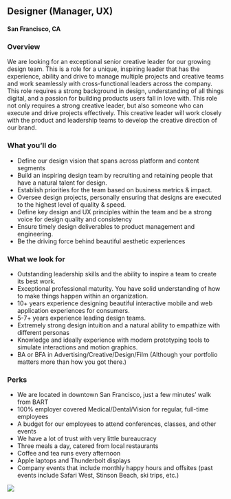 ## Designer (Manager, UX)
#### San Francisco, CA

### Overview
We are looking for an exceptional senior creative leader for our growing design team. This is a role for a unique, inspiring leader that has the experience, ability and drive to manage multiple projects and creative teams and work seamlessly with cross-functional leaders across the company. This role requires a strong background in design, understanding of all things digital, and a passion for building products users fall in love with. This role not only requires a strong creative leader, but also someone who can execute and drive projects effectively. This creative leader will work closely with the product and leadership teams to develop the creative direction of our brand.

### What you’ll do
+	Define our design vision that spans across platform and content segments
+	Build an inspiring design team by recruiting and retaining people that have a natural talent for design.
+	Establish priorities for the team based on business metrics & impact.
+	Oversee design projects, personally ensuring that designs are executed to the highest level of quality & speed.
+	Define key design and UX principles within the team and be a strong voice for design quality and consistency  
+	Ensure timely design deliverables to product management and engineering.
+	Be the driving force behind beautiful aesthetic experiences

### What we look for
+	Outstanding leadership skills and the ability to inspire a team to create its best work.
+	Exceptional professional maturity.  You have solid understanding of how to make things happen within an organization.
+	10+ years experience designing beautiful interactive mobile and web application experiences for consumers.
+	5-7+ years experience leading design teams.
+	Extremely strong design intuition and a natural ability to empathize with different personas
+	Knowledge and ideally experience with modern prototyping tools to simulate interactions and motion graphics.
+	BA or BFA in Advertising/Creative/Design/Film (Although your portfolio matters more than how you got there.)

### Perks
+	We are located in downtown San Francisco, just a few minutes’ walk from BART
+	100% employer covered Medical/Dental/Vision for regular, full-time employees
+	A budget for our employees to attend conferences, classes, and other events
+	We have a lot of trust with very little bureaucracy
+	Three meals a day, catered from local restaurants
+	Coffee and tea runs every afternoon
+	Apple laptops and Thunderbolt displays
+	Company events that include monthly happy hours and offsites (past events include Safari West, Stinson Beach, ski trips, etc.)


[<img src='https://dabuttonfactory.com/button.png?t=Learn+More&f=Calibri-Bold&ts=24&tc=fff&hp=20&vp=8&c=5&bgt=unicolored&bgc=29aafe'>](https://letsrockit.co/job/u2nyawjk-designer-manager-ux)
